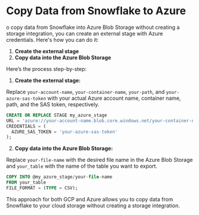 # Copy Data from Snowflake to Azure

o copy data from Snowflake into Azure Blob Storage without creating a storage integration, you can create an external stage with Azure credentials. Here's how you can do it:

1. **Create the external stage**
2. **Copy data into the Azure Blob Storage**

Here’s the process step-by-step:

1. **Create the external stage:**

Replace `your-account-name`, `your-container-name`, `your-path`, and `your-azure-sas-token` with your actual Azure account name, container name, path, and the SAS token, respectively.

```sql
CREATE OR REPLACE STAGE my_azure_stage
URL = 'azure://your-account-name.blob.core.windows.net/your-container-name/your-path/'
CREDENTIALS = (
  AZURE_SAS_TOKEN = 'your-azure-sas-token'
);
```

2. **Copy data into the Azure Blob Storage:**

Replace `your-file-name` with the desired file name in the Azure Blob Storage and `your_table` with the name of the table you want to export.

```sql
COPY INTO @my_azure_stage/your-file-name
FROM your_table
FILE_FORMAT = (TYPE = CSV);
```

This approach for both GCP and Azure allows you to copy data from Snowflake to your cloud storage without creating a storage integration.
